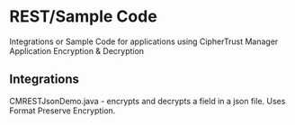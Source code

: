# REST/Sample Code

Integrations or Sample Code for applications using CipherTrust Manager Application Encryption & Decryption

## Integrations
CMRESTJsonDemo.java - encrypts and decrypts a field in a json file.  Uses Format Preserve Encryption.
